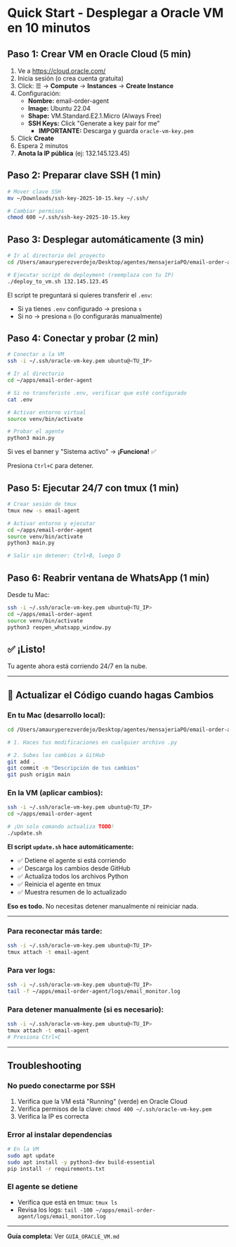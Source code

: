 # Quick Start - Desplegar a Oracle VM en 10 minutos

## Paso 1: Crear VM en Oracle Cloud (5 min)

1. Ve a https://cloud.oracle.com/
2. Inicia sesión (o crea cuenta gratuita)
3. Click: ☰ → **Compute** → **Instances** → **Create Instance**
4. Configuración:
   - **Nombre:** email-order-agent
   - **Image:** Ubuntu 22.04
   - **Shape:** VM.Standard.E2.1.Micro (Always Free)
   - **SSH Keys:** Click "Generate a key pair for me"
     - **IMPORTANTE:** Descarga y guarda `oracle-vm-key.pem`
5. Click **Create**
6. Espera 2 minutos
7. **Anota la IP pública** (ej: 132.145.123.45)

## Paso 2: Preparar clave SSH (1 min)

```bash
# Mover clave SSH
mv ~/Downloads/ssh-key-2025-10-15.key ~/.ssh/

# Cambiar permisos
chmod 600 ~/.ssh/ssh-key-2025-10-15.key
```

## Paso 3: Desplegar automáticamente (3 min)

```bash
# Ir al directorio del proyecto
cd /Users/amauryperezverdejo/Desktop/agentes/mensajeriaPO/email-order-agent

# Ejecutar script de deployment (reemplaza con tu IP)
./deploy_to_vm.sh 132.145.123.45
```

El script te preguntará si quieres transferir el `.env`:
- Si ya tienes `.env` configurado → presiona `s`
- Si no → presiona `n` (lo configurarás manualmente)

## Paso 4: Conectar y probar (2 min)

```bash
# Conectar a la VM
ssh -i ~/.ssh/oracle-vm-key.pem ubuntu@<TU_IP>

# Ir al directorio
cd ~/apps/email-order-agent

# Si no transferiste .env, verificar que esté configurado
cat .env

# Activar entorno virtual
source venv/bin/activate

# Probar el agente
python3 main.py
```

Si ves el banner y "Sistema activo" → **¡Funciona!** ✅

Presiona `Ctrl+C` para detener.

## Paso 5: Ejecutar 24/7 con tmux (1 min)

```bash
# Crear sesión de tmux
tmux new -s email-agent

# Activar entorno y ejecutar
cd ~/apps/email-order-agent
source venv/bin/activate
python3 main.py

# Salir sin detener: Ctrl+B, luego D
```

## Paso 6: Reabrir ventana de WhatsApp (1 min)

Desde tu Mac:

```bash
ssh -i ~/.ssh/oracle-vm-key.pem ubuntu@<TU_IP>
cd ~/apps/email-order-agent
source venv/bin/activate
python3 reopen_whatsapp_window.py
```

## ✅ ¡Listo!

Tu agente ahora está corriendo 24/7 en la nube.

---

## 🔄 Actualizar el Código cuando hagas Cambios

### En tu Mac (desarrollo local):

```bash
cd /Users/amauryperezverdejo/Desktop/agentes/mensajeriaPO/email-order-agent

# 1. Haces tus modificaciones en cualquier archivo .py

# 2. Subes los cambios a GitHub
git add .
git commit -m "Descripción de tus cambios"
git push origin main
```

### En la VM (aplicar cambios):

```bash
ssh -i ~/.ssh/oracle-vm-key.pem ubuntu@<TU_IP>
cd ~/apps/email-order-agent

# ¡Un solo comando actualiza TODO!
./update.sh
```

**El script `update.sh` hace automáticamente:**
- ✅ Detiene el agente si está corriendo
- ✅ Descarga los cambios desde GitHub
- ✅ Actualiza todos los archivos Python
- ✅ Reinicia el agente en tmux
- ✅ Muestra resumen de lo actualizado

**Eso es todo.** No necesitas detener manualmente ni reiniciar nada.

---

### Para reconectar más tarde:

```bash
ssh -i ~/.ssh/oracle-vm-key.pem ubuntu@<TU_IP>
tmux attach -t email-agent
```

### Para ver logs:

```bash
ssh -i ~/.ssh/oracle-vm-key.pem ubuntu@<TU_IP>
tail -f ~/apps/email-order-agent/logs/email_monitor.log
```

### Para detener manualmente (si es necesario):

```bash
ssh -i ~/.ssh/oracle-vm-key.pem ubuntu@<TU_IP>
tmux attach -t email-agent
# Presiona Ctrl+C
```

---

## Troubleshooting

### No puedo conectarme por SSH
1. Verifica que la VM está "Running" (verde) en Oracle Cloud
2. Verifica permisos de la clave: `chmod 400 ~/.ssh/oracle-vm-key.pem`
3. Verifica la IP es correcta

### Error al instalar dependencias
```bash
# En la VM
sudo apt update
sudo apt install -y python3-dev build-essential
pip install -r requirements.txt
```

### El agente se detiene
- Verifica que está en tmux: `tmux ls`
- Revisa los logs: `tail -100 ~/apps/email-order-agent/logs/email_monitor.log`

---

**Guía completa:** Ver `GUIA_ORACLE_VM.md`
